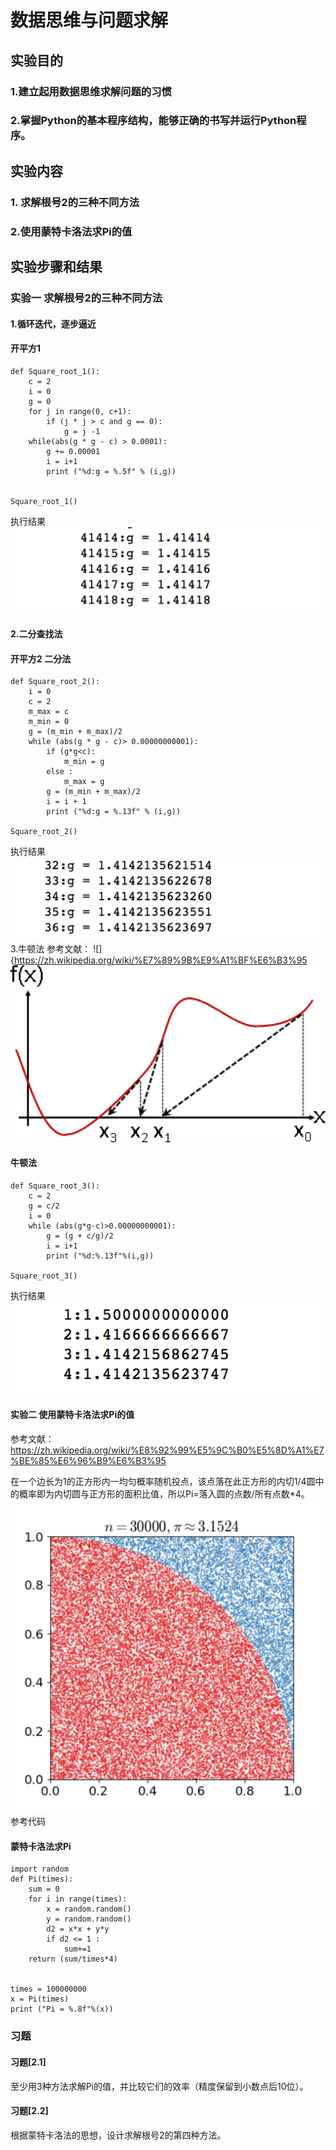 # 数据思维与问题求解

## 实验目的

### 1.建立起用数据思维求解问题的习惯 

### 2.掌握Python的基本程序结构，能够正确的书写并运行Python程序。 

## 实验内容

### 1. 求解根号2的三种不同方法

### 2.使用蒙特卡洛法求Pi的值

## 实验步骤和结果

### 实验一 求解根号2的三种不同方法

#### 1.循环迭代，逐步逼近

#### 开平方1

```
def Square_root_1():
    c = 2
    i = 0
    g = 0
    for j in range(0, c+1):
        if (j * j > c and g == 0):
            g = j -1
    while(abs(g * g - c) > 0.0001):
        g += 0.00001
        i = i+1
        print ("%d:g = %.5f" % (i,g))
​
​
Square_root_1()
```

执行结果
​​![pic1](pic/2.1.png)
#### 2.二分查找法

#### 开平方2  二分法

```
def Square_root_2():
    i = 0
    c = 2
    m_max = c
    m_min = 0
    g = (m_min + m_max)/2
    while (abs(g * g - c)> 0.00000000001):
        if (g*g<c):
            m_min = g
        else :
            m_max = g
        g = (m_min + m_max)/2
        i = i + 1
        print ("%d:g = %.13f" % (i,g))
​
Square_root_2()
```


执行结果
​​![pic2](pic/2.2.png)
3.牛顿法
参考文献：
![]{https://zh.wikipedia.org/wiki/%E7%89%9B%E9%A1%BF%E6%B3%95
​​![pic2](pic/2.3.png)
#### 牛顿法

```
def Square_root_3():
    c = 2
    g = c/2
    i = 0
    while (abs(g*g-c)>0.00000000001):
        g = (g + c/g)/2
        i = i+1
        print ("%d:%.13f"%(i,g))
​
Square_root_3()
```

执行结果
​​![pic2](pic/2.4.png)

#### 实验二 使用蒙特卡洛法求Pi的值

参考文献：https://zh.wikipedia.org/wiki/%E8%92%99%E5%9C%B0%E5%8D%A1%E7%BE%85%E6%96%B9%E6%B3%95 

在一个边长为1的正方形内一均匀概率随机投点，该点落在此正方形的内切1/4圆中的概率即为内切圆与正方形的面积比值，所以Pi=落入圆的点数/所有点数*4。
​​![pic2](pic/2.5.png)
参考代码
​

#### 蒙特卡洛法求Pi

```
import random
def Pi(times):
    sum = 0
    for i in range(times):
        x = random.random()
        y = random.random()
        d2 = x*x + y*y
        if d2 <= 1 : 
            sum+=1
    return (sum/times*4)
​
​
times = 100000000
x = Pi(times)
print ("Pi = %.8f"%(x))
```
### 习题

#### 习题[2.1]

至少用3种方法求解Pi的值，并比较它们的效率（精度保留到小数点后10位）。 

#### 习题[2.2]

根据蒙特卡洛法的思想，设计求解根号2的第四种方法。

